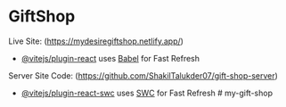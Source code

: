 # GiftShop


Live Site: (https://mydesiregiftshop.netlify.app/)

- [@vitejs/plugin-react](https://github.com/vitejs/vite-plugin-react/blob/main/packages/plugin-react/README.md) uses [Babel](https://babeljs.io/) for Fast Refresh

Server Site Code: (https://github.com/ShakilTalukder07/gift-shop-server)

- [@vitejs/plugin-react-swc](https://github.com/vitejs/vite-plugin-react-swc) uses [SWC](https://swc.rs/) for Fast Refresh
#   m y - g i f t - s h o p 
 
 
